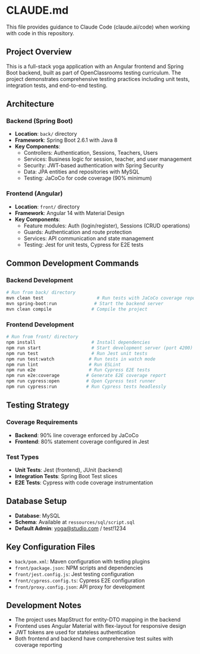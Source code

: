 # CLAUDE.md

This file provides guidance to Claude Code (claude.ai/code) when working with code in this repository.

## Project Overview

This is a full-stack yoga application with an Angular frontend and Spring Boot backend, built as part of OpenClassrooms testing curriculum. The project demonstrates comprehensive testing practices including unit tests, integration tests, and end-to-end testing.

## Architecture

### Backend (Spring Boot)
- **Location**: `back/` directory
- **Framework**: Spring Boot 2.6.1 with Java 8
- **Key Components**:
  - Controllers: Authentication, Sessions, Teachers, Users
  - Services: Business logic for session, teacher, and user management
  - Security: JWT-based authentication with Spring Security
  - Data: JPA entities and repositories with MySQL
  - Testing: JaCoCo for code coverage (90% minimum)

### Frontend (Angular)
- **Location**: `front/` directory
- **Framework**: Angular 14 with Material Design
- **Key Components**:
  - Feature modules: Auth (login/register), Sessions (CRUD operations)
  - Guards: Authentication and route protection
  - Services: API communication and state management
  - Testing: Jest for unit tests, Cypress for E2E tests

## Common Development Commands

### Backend Development
```bash
# Run from back/ directory
mvn clean test                    # Run tests with JaCoCo coverage report
mvn spring-boot:run              # Start the backend server
mvn clean compile               # Compile the project
```

### Frontend Development
```bash
# Run from front/ directory
npm install                     # Install dependencies
npm run start                   # Start development server (port 4200)
npm run test                    # Run Jest unit tests
npm run test:watch             # Run tests in watch mode
npm run lint                   # Run ESLint
npm run e2e                    # Run Cypress E2E tests
npm run e2e:coverage          # Generate E2E coverage report
npm run cypress:open          # Open Cypress test runner
npm run cypress:run           # Run Cypress tests headlessly
```

## Testing Strategy

### Coverage Requirements
- **Backend**: 90% line coverage enforced by JaCoCo
- **Frontend**: 80% statement coverage configured in Jest

### Test Types
- **Unit Tests**: Jest (frontend), JUnit (backend)
- **Integration Tests**: Spring Boot Test slices
- **E2E Tests**: Cypress with code coverage instrumentation

## Database Setup

- **Database**: MySQL
- **Schema**: Available at `ressources/sql/script.sql`
- **Default Admin**: yoga@studio.com / test!1234

## Key Configuration Files

- `back/pom.xml`: Maven configuration with testing plugins
- `front/package.json`: NPM scripts and dependencies
- `front/jest.config.js`: Jest testing configuration
- `front/cypress.config.ts`: Cypress E2E configuration
- `front/proxy.config.json`: API proxy for development

## Development Notes

- The project uses MapStruct for entity-DTO mapping in the backend
- Frontend uses Angular Material with flex-layout for responsive design
- JWT tokens are used for stateless authentication
- Both frontend and backend have comprehensive test suites with coverage reporting